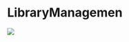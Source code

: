 <h1>LibraryManagemen</h1>
<img src="https://cdn.iconscout.com/icon/free/png-512/free-python-1-226045.png?f=webp&w=100"></img>
